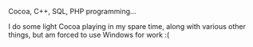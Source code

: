 Cocoa, C++, SQL, PHP programming...

I do some light Cocoa playing in my spare time, along with various other things, but am forced to use Windows for work :(
